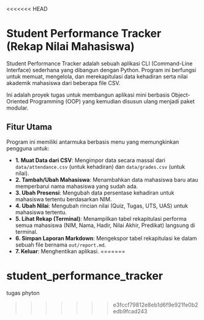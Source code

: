 <<<<<<< HEAD
# Student Performance Tracker (Rekap Nilai Mahasiswa)

Student Performance Tracker adalah sebuah aplikasi CLI (Command-Line Interface) sederhana yang dibangun dengan Python. Program ini berfungsi untuk memuat, mengelola, dan merekapitulasi data kehadiran serta nilai akademik mahasiswa dari beberapa file CSV.

Ini adalah proyek tugas untuk membangun aplikasi mini berbasis Object-Oriented Programming (OOP) yang kemudian disusun ulang menjadi paket modular.

## Fitur Utama

Program ini memiliki antarmuka berbasis menu yang memungkinkan pengguna untuk:

* **1. Muat Data dari CSV**: Mengimpor data secara massal dari `data/attendance.csv` (untuk kehadiran) dan `data/grades.csv` (untuk nilai).
* **2. Tambah/Ubah Mahasiswa**: Menambahkan data mahasiswa baru atau memperbarui nama mahasiswa yang sudah ada.
* **3. Ubah Presensi**: Mengubah data persentase kehadiran untuk mahasiswa tertentu berdasarkan NIM.
* **4. Ubah Nilai**: Mengubah rincian nilai (Quiz, Tugas, UTS, UAS) untuk mahasiswa tertentu.
* **5. Lihat Rekap (Terminal)**: Menampilkan tabel rekapitulasi performa semua mahasiswa (NIM, Nama, Hadir, Nilai Akhir, Predikat) langsung di terminal.
* **6. Simpan Laporan Markdown**: Mengekspor tabel rekapitulasi ke dalam sebuah file bernama `out/report.md`.
* **7. Keluar**: Menghentikan aplikasi.
=======
# student_performance_tracker
tugas phyton
>>>>>>> e3fccf79812e8eb1d6f9e921fe0b2edb9fcad243
